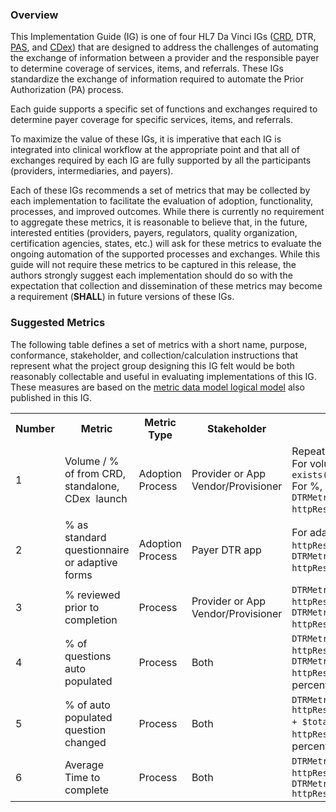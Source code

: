 <link rel="stylesheet" type="text/css" href="formatting.css" />

### Overview
This Implementation Guide (IG) is one of four HL7 Da Vinci IGs ([CRD](https://build.fhir.org/ig/HL7/davinci-crd/), DTR, [PAS](http://build.fhir.org/ig/HL7/davinci-pas/), and [CDex](http://build.fhir.org/ig/HL7/davinci-ecdx/)) that are designed to address the challenges of automating the exchange of information between a provider and the responsible payer to determine coverage of services, items, and referrals. These IGs standardize the exchange of information required to automate the Prior Authorization (PA) process. 

Each guide supports a specific set of functions and exchanges required to determine payer coverage for specific services, items, and referrals.

To maximize the value of these IGs, it is imperative that each IG is integrated into clinical workflow at the appropriate point and that all of exchanges required by each IG are fully supported by all the participants (providers, intermediaries, and payers). 

Each of these IGs recommends a set of metrics that may be collected by each implementation to facilitate the evaluation of adoption, functionality, processes, and improved outcomes. While there is currently no requirement to aggregate these metrics, it is reasonable to believe that, in the future, interested entities (providers, payers, regulators, quality organization, certification agencies, states, etc.) will ask for these metrics to evaluate the ongoing automation of the supported processes and exchanges. While this guide will not require these metrics to be captured in this release, the authors strongly suggest each implementation should do so with the expectation that collection and dissemination of these metrics may become a requirement (**SHALL**) in future versions of these IGs.

### Suggested Metrics
The following table defines a set of metrics with a short name, purpose, conformance, stakeholder, and collection/calculation instructions that represent what the project group designing this IG felt would be both reasonably collectable and useful in evaluating implementations of this IG. These measures are based on the [metric data model logical model](StructureDefinition-DTRMetricData.html) also published in this IG. 

<table style="vertical-align: middle;">
  <tr>
    <th>Number</th>
    <th style="width: 140px; vertical-align: middle;">Metric</th>
    <th style="width: 125px; vertical-align: middle;">Metric Type</th>
    <th style="width: 140px; vertical-align: middle;">Stakeholder</th>  
    <th style="vertical-align: middle;">Calculation Example</th>  
  </tr>
  <tr>
    <td style="vertical-align: middle;">1</td>
    <td style="vertical-align: middle;">Volume / % of from CRD, standalone, CDex  launch</td>
    <td style="vertical-align: middle;">Adoption Process</td>
    <td style="vertical-align: middle;">Provider or App Vendor/Provisioner</td>   
    <td style="vertical-align: middle;">Repeat for each launch mode as %mode:<br>
For volume: 
<code>DTRMetricData.where(launchMode = %mode and exists(action.where(actionDetail=’launch’ and httpResponse=200))).count()</code><br>
For %, divide volume above by: <code>DTRMetricData.where(exists(action.where(actionDetail=’launch’ and httpResponse=200))).count()</code>
express as percentage
    </td>   
  </tr>
  <tr>
    <td style="vertical-align: middle;">2</td>
    <td style="vertical-align: middle;">% as standard questionnaire or adaptive forms</td>
    <td style="vertical-align: middle;">Adoption Process</td>
    <td style="vertical-align: middle;">Payer DTR app</td>   
    <td style="vertical-align: middle;">For adaptive forms: <code>DTRMetricData.where(exists(action.where(actionDetail=’launch’ and httpResponse=200))).questionnaire.where(adaptive).count()</code>
divide by
<code>DTRMetricData.where(exists(action.where(actionDetail=’launch’ and httpResponse=200))).questionnaire.count()</code>
express as percentage
    </td>   
  </tr>
  <tr>
    <td style="vertical-align: middle;">3</td>
    <td style="vertical-align: middle;">% reviewed prior to completion</td>
    <td style="vertical-align: middle;">Process</td>
    <td style="vertical-align: middle;">Provider or App Vendor/Provisioner</td>   
    <td style="vertical-align: middle;"><code>DTRMetricData.where(exists(action.where(actionDetail=’launch’ and httpResponse=200))).questionnaire.where(reviewPrior).count()</code>
divide by
<code>DTRMetricData.where(exists(action.where(actionDetail=’launch’ and httpResponse=200))).questionnaire.count()</code>
express as percentage
    </td>   
  </tr>
  <tr>
    <td style="vertical-align: middle;">4</td>
    <td style="vertical-align: middle;">% of questions auto populated</td>
    <td style="vertical-align: middle;">Process</td>
    <td style="vertical-align: middle;">Both</td>   
    <td style="vertical-align: middle;"><code>DTRMetricData.where(exists(action.where(actionDetail=’launch’ and httpResponse=200))).questionnaire.autoPopulated.aggregate($this + $total, 0)</code>
divide by
<code>DTRMetricData.where(exists(action.where(actionDetail=’launch’ and httpResponse=200))).questionnaire.enabled.aggregate($this + $total, 0)</code>
express as percentage
    </td>   
  </tr>
  <tr>
    <td style="vertical-align: middle;">5</td>
    <td style="vertical-align: middle;">% of auto populated question changed</td>
    <td style="vertical-align: middle;">Process</td>
    <td style="vertical-align: middle;">Both</td>   
    <td style="vertical-align: middle;"><code>DTRMetricData.where(exists(action.where(actionDetail=’launch’ and httpResponse=200))).questionnaire.roleInteraction.where(role=’override’).aggregate($this + $total,0)</code>
divide by 
<code>DTRMetricData.where(exists(action.where(actionDetail=’launch’ and httpResponse=200))).questionnaire.autoPopulated.aggregate($this + $total,0)</code>
express as percentage
    </td>   
  </tr>
  <tr>
    <td style="vertical-align: middle;">6</td>
    <td style="vertical-align: middle;">Average Time to complete</td>
    <td style="vertical-align: middle;">Process</td>
    <td style="vertical-align: middle;">Both</td>   
    <td style="vertical-align: middle;"><code>DTRMetricData.where(launchMode = %mode and exists(action.where(actionDetail=’launch’ and httpResponse=200))).elapsedTime.aggregate($this + $total, 0)</code> 
divide by
<code>DTRMetricData.where(launchMode = %mode and exists(action.where(actionDetail=’launch’ and httpResponse=200))).count()</code>
    </td>   
  </tr>
</table>
  
<br>